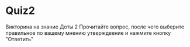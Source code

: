 # Quiz2
Викторина на знание Доты 2
Прочитайте вопрос, после чего выберите правильное по ващему мнению утверждеение и нажмите кнопку "Ответить"
